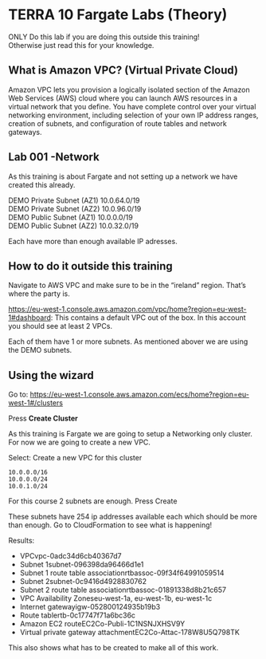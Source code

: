 # TERRA 10 Fargate Labs (Theory)
ONLY Do this lab if you are doing this outside this training!  
Otherwise just read this for your knowledge.

## What is Amazon VPC? (Virtual Private Cloud)

Amazon VPC lets you provision a logically isolated section of the Amazon Web Services (AWS) cloud where you can launch AWS resources in a virtual network that you define. You have complete control over your virtual networking environment, including selection of your own IP address ranges, creation of subnets, and configuration of route tables and network gateways. 

## Lab 001 -Network

As this training is about Fargate and not setting up a network we have created this already.

DEMO Private Subnet (AZ1)     10.0.64.0/19  
DEMO Private Subnet (AZ2)     10.0.96.0/19  
DEMO Public Subnet (AZ1)      10.0.0.0/19  
DEMO Public Subnet (AZ2)      10.0.32.0/19  

Each have more than enough available IP adresses.


## How to do it outside this training

Navigate to AWS VPC and make sure to be in the “ireland” region. That’s where the party is.

https://eu-west-1.console.aws.amazon.com/vpc/home?region=eu-west-1#dashboard:
This contains a default VPC out of the box.
In this account you should see at least 2 VPCs.

Each of them have 1 or more subnets. As mentioned abover we are using the DEMO subnets.

## Using the wizard

Go to:
https://eu-west-1.console.aws.amazon.com/ecs/home?region=eu-west-1#/clusters

Press **Create Cluster**

As this training is Fargate we are going to setup a Networking only cluster.
For now we are going to create a new VPC.

Select: Create a new VPC for this cluster
``` 
10.0.0.0/16
10.0.0.0/24
10.0.1.0/24
```
For this course 2 subnets are enough.
Press Create

These subnets have 254 ip addresses available each which should be more than enough.
Go to CloudFormation to see what is happening!

Results:
 * VPCvpc-0adc34d6cb40367d7
 * Subnet 1subnet-096398da96466d1e1
 * Subnet 1 route table associationrtbassoc-09f34f64991059514
 * Subnet 2subnet-0c9416d4928830762
 * Subnet 2 route table associationrtbassoc-01891338d8b21c657
 * VPC Availability Zoneseu-west-1a, eu-west-1b, eu-west-1c
 * Internet gatewayigw-052800124935b19b3
 * Route tablertb-0c17747f71a6bc36c
 * Amazon EC2 routeEC2Co-Publi-1C1NSNJXHSV9Y
 * Virtual private gateway attachmentEC2Co-Attac-178W8U5Q798TK

This also shows what has to be created to make all of this work.

